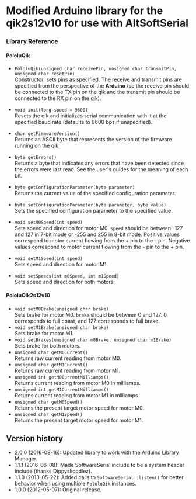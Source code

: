 # Modified Arduino library for the qik2s12v10 for use with AltSoftSerial

### Library Reference

#### PololuQik

- `PololuQik(unsigned char receivePin, unsigned char transmitPin,
  unsigned char resetPin)` <br> Constructor; sets pins as specified.
  The receive and transmit pins are specified from the perspective of
  the **Arduino** (so the receive pin should be connected to the TX
  pin on the qik and the transmit pin should be connected to the RX
  pin on the qik).
- `void init(long speed = 9600)` <br> Resets the qik and initializes
   serial communication with it at the specified baud rate (defaults
   to 9600 bps if unspecified).
- `char getFirmwareVersion()` <br> Returns an ASCII byte that
  represents the version of the firmware running on the qik.
- `byte getErrors()` <br> Returns a byte that indicates any errors
  that have been detected since the errors were last read.  See the
  user's guides for the meaning of each bit.
- `byte getConfigurationParameter(byte parameter)` <br> Returns the
  current value of the specified configuration parameter.
- `byte setConfigurationParameter(byte parameter, byte value)` <br> Sets
  the specified configuration parameter to the specified value.

- `void setM0Speed(int speed)` <br> Sets speed and direction for motor
  M0. `speed` should be between -127 and 127 in 7-bit mode or -255 and
  255 in 8-bit mode.  Positive values correspond to motor current
  flowing from the + pin to the - pin. Negative values correspond to
  motor current flowing from the - pin to the + pin.
- `void setM1Speed(int speed)` <br> Sets speed and direction for motor
  M1.
- `void setSpeeds(int m0Speed, int m1Speed)` <br> Sets speed and
  direction for both motors.

#### PololuQik2s12v10

- `void setM0Brake(unsigned char brake)` <br> Sets brake for motor
  M0. `brake` should be between 0 and 127. 0 corresponds to full
  coast, and 127 corresponds to full brake.
- `void setM1Brake(unsigned char brake)` <br> Sets brake for motor
  M1.
- `void setBrakes(unsigned char m0Brake, unsigned char m1Brake)` <br>
  Sets brake for both motors.
- `unsigned char getM0Current()` <br> Returns raw current reading from
  motor M0.
- `unsigned char getM1Current()` <br> Returns raw current reading from
  motor M1.
- `unsigned int getM0CurrentMilliamps()` <br> Returns current reading
  from motor M0 in milliamps.
- `unsigned int getM1CurrentMilliamps()` <br> Returns current reading
  from motor M1 in milliamps.
- `unsigned char getM0Speed()` <br> Returns the present target motor
  speed for motor M0.
- `unsigned char getM1Speed()` <br> Returns the present target motor
  speed for motor M1.

## Version history
* 2.0.0 (2016-08-16): Updated library to work with the Arduino Library Manager.
* 1.1.1 (2016-06-08): Made SoftwareSerial include to be a system header include (thanks Dippyskoodlez).
* 1.1.0 (2013-05-22): Added calls to `SoftwareSerial::listen()` for better behavior when using multiple `PololuQik` instances.
* 1.0.0 (2012-05-07): Original release.
